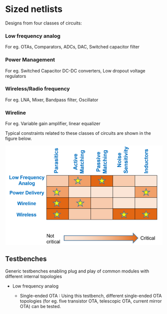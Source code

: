 # Sized netlists

Designs from four classes of circuits:

### Low frequency analog

For eg. OTAs, Comparators, ADCs, DAC, Switched capacitor filter

### Power Management

For eg. Switched Capacitor DC-DC converters, Low dropout voltage regulators

### Wireless/Radio frequency

For eg. LNA, Mixer, Bandpass filter, Oscillator

### Wireline

For eg. Variable gain amplifier, linear equalizer

Typical constraints related to these classes of circuits are shown in the figure below.

![Different Classes of Analog Circuits](Constraints_picture.PNG)


## Testbenches

Generic testbenches enabling plug and play of common modules with different internal topologies

* Low frequency analog

   * Single-ended OTA : Using this testbench, different single-ended OTA topologies (for eg. five transistor OTA, telescopic OTA, current mirror OTA) can be tested.
